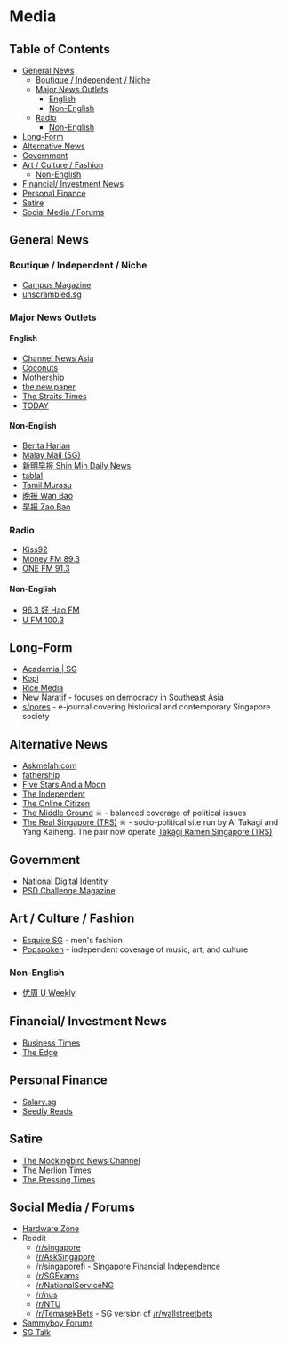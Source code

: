# Media

<!-- omit in toc -->
## Table of Contents

- [General News](#general-news)
  - [Boutique / Independent / Niche](#boutique--independent--niche)
  - [Major News Outlets](#major-news-outlets)
    - [English](#english)
    - [Non-English](#non-english)
  - [Radio](#radio)
    - [Non-English](#non-english-1)
- [Long-Form](#long-form)
- [Alternative News](#alternative-news)
- [Government](#government)
- [Art / Culture / Fashion](#art--culture--fashion)
  - [Non-English](#non-english-2)
- [Financial/ Investment News](#financial-investment-news)
- [Personal Finance](#personal-finance)
- [Satire](#satire)
- [Social Media / Forums](#social-media--forums)

## General News

### Boutique / Independent / Niche

- [Campus Magazine](https://www.campus.sg)
- [unscrambled.sg](https://unscrambled.sg)

### Major News Outlets

#### English

- [Channel News Asia](https://www.channelnewsasia.com)
- [Coconuts](https://coconuts.co)
- [Mothership](https://mothership.sg)
- [the new paper](https://www.tnp.sg)
- [The Straits Times](https://www.straitstimes.com)
- [TODAY](https://www.todayonline.com)

#### Non-English

- [Berita Harian](https://www.beritaharian.sg)
- [Malay Mail (SG)](https://www.malaymail.com/news/singapore)
- [新明早报 Shin Min Daily News](https://www.shinmin.sg)
- [tabla!](https://www.tabla.com.sg)
- [Tamil Murasu](https://www.tamilmurasu.com.sg)
- [晚报 Wan Bao](https://www.wanbao.com.sg)
- [早报 Zao Bao](https://www.zaobao.com.sg)

### Radio

- [Kiss92](https://www.kiss92.sg)
- [Money FM 89.3](https://www.moneyfm893.sg)
- [ONE FM 91.3](https://www.onefm.sg)

#### Non-English

- [96.3 好 Hao FM](https://www.963haofm.sg)
- [U FM 100.3](https://www.ufm1003.sg)

## Long-Form

- [Academia | SG](https://www.academia.sg)
- [Kopi](https://thekopi.co)
- [Rice Media](https://www.ricemedia.co)
- [New Naratif](https://newnaratif.com) - focuses on democracy in Southeast Asia
- [s/pores](http://s-pores.com) - e-journal covering historical and contemporary Singapore society

## Alternative News

- [Askmelah.com](http://www.askmelah.com)
- [fathership](https://fathership.co)
- [Five Stars And a Moon](http://www.fivestarsandamoon.com)
- [The Independent](https://theindependent.sg)
- [The Online Citizen](https://www.theonlinecitizen.com)
- [The Middle Ground](https://themiddleground.sg) ☠ - balanced coverage of political issues
- [The Real Singapore (TRS)](https://therealsingapore.com) ☠ - socio-political site run by Ai Takagi and Yang Kaiheng. The pair now operate [Takagi Ramen Singapore (TRS)](https://takagiramen.com/)

## Government

- [National Digital Identity](https://medium.com/ndi-sg)
- [PSD Challenge Magazine](https://www.psd.gov.sg/challenge)

## Art / Culture / Fashion

- [Esquire SG](https://www.esquiresg.com) - men's fashion
- [Popspoken](https://popspoken.com) - independent coverage of music, art, and culture

### Non-English

- [优周 U Weekly](https://www.uweekly.sg)

## Financial/ Investment News

- [Business Times](https://www.businesstimes.com.sg)
- [The Edge](https://www.theedgesingapore.com)

## Personal Finance

- [Salary.sg](https://salary.sg)
- [Seedly Reads](https://blog.seedly.sg)

## Satire

- [The Mockingbird News Channel](https://www.youtube.com/channel/UCQ-riBpJvn8ZA-UEtVm9mrQ)
- [The Merlion Times](https://themerliontimes.com)
- [The Pressing Times](https://www.thepressingtimes.sg)

## Social Media / Forums

- [Hardware Zone](https://forums.hardwarezone.com.sg)
- Reddit
  - [/r/singapore](https://www.reddit.com/r/singapore/)
  - [/r/AskSingapore](https://www.reddit.com/r/askSingapore/)
  - [/r/singaporefi](https://www.reddit.com/r/singaporefi/) - Singapore Financial Independence
  - [/r/SGExams](https://www.reddit.com/r/SGExams/)
  - [/r/NationalServiceNG](https://www.reddit.com/r/NationalServiceSG/)
  - [/r/nus](https://www.reddit.com/r/nus/)
  - [/r/NTU](https://www.reddit.com/r/NTU/)
  - [/r/TemasekBets](https://www.reddit.com/r/TemasekBets/) - SG version of [/r/wallstreetbets](https://www.reddit.com/r/wallstreetbets)
- [Sammyboy Forums](https://www.sammyboy.com)
- [SG Talk](https://sgtalk.org/mybb/index.php)
